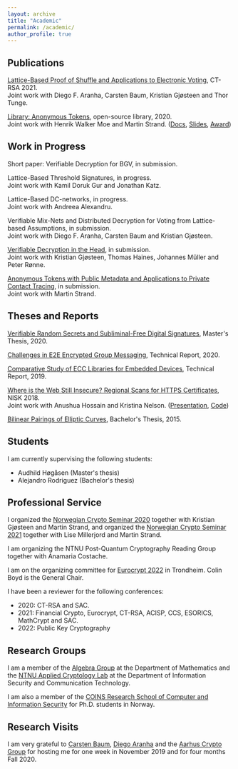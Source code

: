 ```yaml
---
layout: archive
title: "Academic"
permalink: /academic/
author_profile: true
---
```


## Publications

[Lattice-Based Proof of Shuffle and Applications to Electronic Voting](https://eprint.iacr.org/2021/338.pdf), CT-RSA 2021.\
Joint work with Diego F. Aranha, Carsten Baum, Kristian Gjøsteen and Thor Tunge.

[Library: Anonymous Tokens](https://github.com/HenrikWM/anonymous-tokens), open-source library, 2020.\
Joint work with Henrik Walker Moe and Martin Strand. ([Docs](https://github.com/HenrikWM/anonymous-tokens/wiki), [Slides](https://tjerandsilde.no/files/Anonym-Smittesporing.pdf),
[Award](https://www.datatilsynet.no/aktuelt/aktuelle-nyheter-2021/pris-for-innebygd-personvern-til-anonyme-tokens))

## Work in Progress

Short paper: Verifiable Decryption for BGV, in submission.

Lattice-Based Threshold Signatures, in progress.\
Joint work with Kamil Doruk Gur and Jonathan Katz.

Lattice-Based DC-networks, in progress.\
Joint work with Andreea Alexandru.

Verifiable Mix-Nets and Distributed Decryption for Voting from Lattice-based Assumptions, in submission.\
Joint work with Diego F. Aranha, Carsten Baum and Kristian Gjøsteen.

[Verifiable Decryption in the Head](https://eprint.iacr.org/2021/558.pdf), in submission.\
Joint work with Kristian Gjøsteen, Thomas Haines, Johannes Müller and Peter Rønne.

[Anonymous Tokens with Public Metadata and Applications to Private Contact Tracing](https://eprint.iacr.org/2021/203.pdf), in submission.\
Joint work with Martin Strand.

## Theses and Reports

[Verifiable Random Secrets and Subliminal-Free Digital Signatures](https://tjerandsilde.no/files/Master_Thesis.pdf), Master's Thesis, 2020.

[Challenges in E2E Encrypted Group Messaging](https://tjerandsilde.no/files/GroupMessagingReport.pdf), Technical Report, 2020.

[Comparative Study of ECC Libraries for Embedded Devices](https://tjerandsilde.no/files/Comparative-Study-of-ECC-Libraries-for-Embedded-Devices.pdf), Technical Report, 2019.

[Where is the Web Still Insecure? Regional Scans for HTTPS Certificates](https://tjerandsilde.no/files/Where_is_the_web_still_insecure__Regional_scans_for_HTTPS_certificates.pdf), NISK 2018.\
Joint work with Anushua Hossain and Kristina Nelson. ([Presentation](https://tjerandsilde.no/files/NISK_presentation.pdf), [Code](https://github.com/tjesi/security-scan))

[Bilinear Pairings of Elliptic Curves](https://tjerandsilde.no/files/Bachelor_Thesis.pdf), Bachelor's Thesis, 2015.

## Students

I am currently supervising the following students:
- Audhild Høgåsen (Master's thesis)
- Alejandro Rodriguez (Bachelor's thesis)

## Professional Service
I organized the [Norwegian Crypto Seminar 2020](https://wiki.math.ntnu.no/nks/nks20) together with Kristian Gjøsteen and Martin Strand, and organized the [Norwegian Crypto Seminar 2021](https://wiki.math.ntnu.no/nks/nks21) together with Lise Millerjord and Martin Strand.

I am organizing the NTNU Post-Quantum Cryptography Reading Group together with Anamaria Costache.

I am on the organizing committee for [Eurocrypt 2022](https://eurocrypt.iacr.org/2022) in Trondheim. Colin Boyd is the General Chair.

 I have been a reviewer for the following conferences:
 - 2020: CT-RSA and SAC.
 - 2021: Financial Crypto, Eurocrypt, CT-RSA, ACISP, CCS, ESORICS, MathCrypt and SAC.
 - 2022: Public Key Cryptography

## Research Groups
I am a member of the [Algebra Group](https://www.ntnu.edu/imf/research/algebra) at the Department of Mathematics and the [NTNU Applied Cryptology Lab](https://www.ntnu.edu/iik/nacl-lab) at the Department of Information Security and Communication Technology.

I am also a member of the [COINS Research School of Computer and Information Security](https://coinsrs.no) for Ph.D. students in Norway.

## Research Visits
I am very grateful to [Carsten Baum](http://www.carstenbaum.com), [Diego Aranha](https://sites.google.com/site/dfaranha) and the [Aarhus Crypto Group](https://users-cs.au.dk/orlandi/cryptogroup) for hosting me for one week in November 2019 and for four months Fall 2020.
